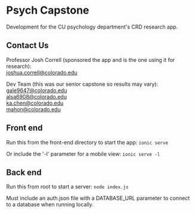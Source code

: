 # Psych Capstone

Development for the CU psychology department's CRD research app.

## Contact Us

Professor Josh Correll (sponsored the app and is the one using it for research): <br>
  joshua.correll@colorado.edu
  
Dev Team (this was our senior capstone so results may vary): <br>
  gale9647@colorado.edu <br>
  alsa6908@colorado.edu <br>
  ka.chen@colorado.edu <br>
  mahon@colorado.edu <br>
  
## Front end

Run this from the front-end directory to start the app:
``ionic serve``

Or include the '-l' parameter for a mobile view:
``ionic serve -l``

## Back end

Run this from root to start a server:
``node index.js``

Must include an auth.json file with a DATABASE_URL parameter to connect to a database when running locally.

  
